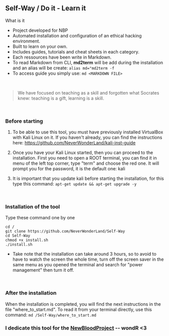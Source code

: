 ## Self-Way  / Do it - Learn it

What is it 

* Project developed for NBP
* Automated installation and configuration of an ethical hacking environment.
* Built to learn on your own.
* Includes guides, tutorials and cheat sheets in each category.
* Each ressources have been write in Markdown.
* To read Markdown from CLI, **md2term** will be add during the installation and an alias will be create: `alias md="md2term -f`
* To access guide you simply use: `md <MARKDOWN FILE>`

</br>

> We have focused on teaching as a skill and forgotten what Socrates knew: teaching is a gift, learning is a skill.

</br>

### Before starting

1. To be able to use this tool, you must have previously installed VirtualBox with Kali Linux on it. If you haven't already, you can find the instructions here: https://github.com/NeverWonderLand/kali-inst-guide

2. Once you have your Kali Linux started, then you can proceed to the installation. First you need to open a ROOT terminal, you can find it in menu of the left top corner, type "term" and choose the red one. It will prompt you for the password, it is the default one: kali

3. It is important that you update kali before starting the installation, for this type this command:
`apt-get update && apt-get upgrade -y`

</br>

### Installation of the tool

Type these command one by one
```
cd /
git clone https://github.com/NeverWonderLand/Self-Way
cd Self-Way
chmod +x install.sh
./install.sh
```

* Take note that the installation can take around 3 hours, so to avoid to have to watch the screen the whole time, turn off the screen saver in the same menu as you opened the terminal and search for "power management" then turn it off.

</br>

### After the installation

When the installation is completed, you will find the next instructions in the file "where_to_start.md". To read it from your terminal directly, use this command: `md /Self-Way/where_to_start.md `

### I dedicate this tool for the [NewBloodProject](https://twitter.com/NewBloodProject?s=20&t=ewLDaon99QR9BW4M_FxCUQ) -- wondR <3
